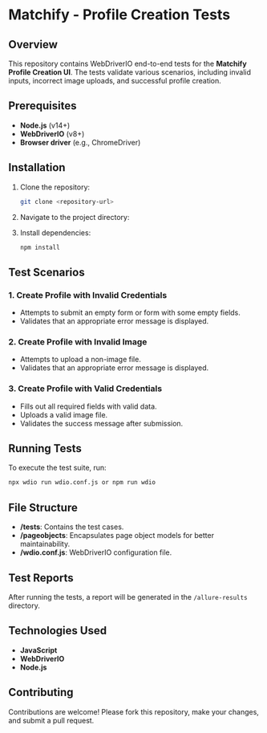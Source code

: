 # Matchify - Profile Creation Tests

## Overview
This repository contains WebDriverIO end-to-end tests for the **Matchify Profile Creation UI**.
The tests validate various scenarios, including invalid inputs, incorrect image uploads, and successful profile creation.

## Prerequisites
- **Node.js** (v14+)
- **WebDriverIO** (v8+)
- **Browser driver** (e.g., ChromeDriver)

## Installation
1. Clone the repository:
   ```bash
   git clone <repository-url>
   ```
2. Navigate to the project directory:
  
3. Install dependencies:
   ```bash
   npm install
   ```

## Test Scenarios
### 1. Create Profile with Invalid Credentials
- Attempts to submit an empty form or form with some empty fields.
- Validates that an appropriate error message is displayed.

### 2. Create Profile with Invalid Image
- Attempts to upload a non-image file.
- Validates that an appropriate error message is displayed.

### 3. Create Profile with Valid Credentials
- Fills out all required fields with valid data.
- Uploads a valid image file.
- Validates the success message after submission.

## Running Tests
To execute the test suite, run:
```bash
npx wdio run wdio.conf.js or npm run wdio
```

## File Structure
- **/tests**: Contains the test cases.
- **/pageobjects**: Encapsulates page object models for better maintainability.
- **/wdio.conf.js**: WebDriverIO configuration file.

## Test Reports
After running the tests, a report will be generated in the `/allure-results` directory.


## Technologies Used
- **JavaScript**
- **WebDriverIO**
- **Node.js**

## Contributing
Contributions are welcome! Please fork this repository, make your changes, and submit a pull request.
